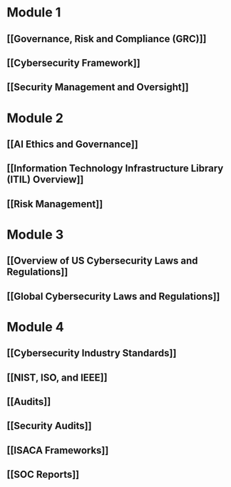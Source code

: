 # Module 1
## [[Governance, Risk and Compliance (GRC)]]

## [[Cybersecurity Framework]]

## [[Security Management and Oversight]]

# Module 2

## [[AI Ethics and Governance]]
## [[Information Technology Infrastructure Library (ITIL) Overview]]

## [[Risk Management]]

# Module 3

## [[Overview of US Cybersecurity Laws and Regulations]]

## [[Global Cybersecurity Laws and Regulations]]

# Module 4

## [[Cybersecurity Industry Standards]]

## [[NIST, ISO, and IEEE]]

## [[Audits]]

## [[Security Audits]]

## [[ISACA Frameworks]]

## [[SOC Reports]]


